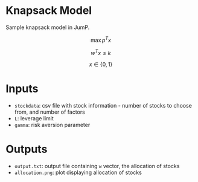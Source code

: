 # Knapsack Model

Sample knapsack model in JumP.

$$\max p^T x$$

$$w^T x \leq k$$

$$x\in\{0,1\}$$


# Inputs

* `stockdata`: csv file with stock information - number of stocks to choose from, and number of factors
* `L`: leverage limit
* `gamma`: risk aversion parameter


# Outputs

* `output.txt`: output file containing `w` vector, the allocation of stocks
* `allocation.png`: plot displaying allocation of stocks
